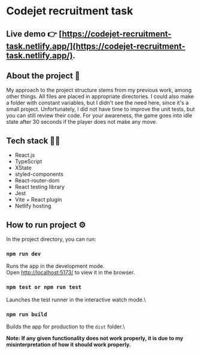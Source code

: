 # Codejet recruitment task

## Live demo 👉 [https://codejet-recruitment-task.netlify.app/](https://codejet-recruitment-task.netlify.app/).

## About the project 📝

My approach to the project structure stems from my previous work, among other things. All files are placed in appropriate directories. I could also make a folder with constant variables, but I didn't see the need here, since it's a small project. Unfortunately, I did not have time to improve the unit tests, but you can still review their code. For your awareness, the game goes into idle state after 30 seconds if the player does not make any move.

## Tech stack 🧑‍💻

- React.js
- TypeScript
- XState
- styled-components
- React-router-dom
- React testing library
- Jest
- Vite + React plugin
- Netlify hosting

## How to run project ⚙️

In the project directory, you can run:

### `npm run dev`

Runs the app in the development mode.\
Open [http://localhost:5173/](http://localhost:5173/) to view it in the browser.

### `npm test or npm run test`

Launches the test runner in the interactive watch mode.\

### `npm run build`

Builds the app for production to the `dist` folder.\

**Note: If any given functionality does not work properly, it is due to my misinterpretation of how it should work properly.**

